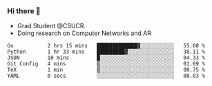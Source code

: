 ### Hi there 👋
- Grad Student @CSUCR. 
- Doing research on Computer Networks and AR
<!--START_SECTION:waka-->

```text
Go           2 hrs 15 mins   █████████████▓░░░░░░░░░░░   55.08 %
Python       1 hr 33 mins    █████████▓░░░░░░░░░░░░░░░   38.11 %
JSON         10 mins         █░░░░░░░░░░░░░░░░░░░░░░░░   04.33 %
Git Config   4 mins          ▒░░░░░░░░░░░░░░░░░░░░░░░░   01.69 %
TeX          1 min           ▒░░░░░░░░░░░░░░░░░░░░░░░░   00.75 %
YAML         0 secs          ░░░░░░░░░░░░░░░░░░░░░░░░░   00.03 %
```

<!--END_SECTION:waka-->
<!--
**jluo117/jluo117** is a ✨ _special_ ✨ repository because its `README.md` (this file) appears on your GitHub profile.

Here are some ideas to get you started:

- 🔭 I’m currently working on ...
- 🌱 I’m currently learning ...
- 👯 I’m looking to collaborate on ...
- 🤔 I’m looking for help with ...
- 💬 Ask me about ...
- 📫 How to reach me: ...
- 😄 Pronouns: ...
- ⚡ Fun fact: ...
-->
